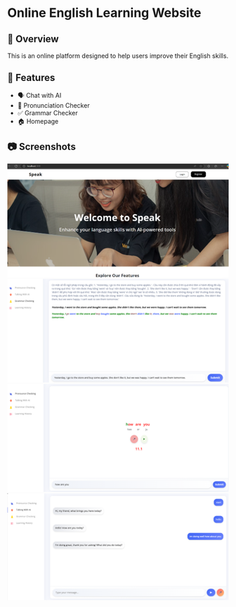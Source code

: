 # Online English Learning Website

## 🚀 Overview
This is an online platform designed to help users improve their English skills.

## 🌟 Features
- 🗣️ Chat with AI  
- 🎤 Pronunciation Checker  
- ✅ Grammar Checker  
- 🏠 Homepage  

## 📷 Screenshots
![Homepage](img/homepage.png)  
![Grammar Checker](img/grammar.png)  
![Pronunciation Checker](img/pronounce.png)  
![AI Chat](img/talk.png)  


